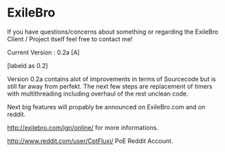 ExileBro
========

If you have questions/concerns about something or regarding the ExileBro Client / Project itself feel free to contact me!


Current Version : 0.2a [A] 

[labeld as 0.2]

Version 0.2a contains alot of improvements in terms of Sourcecode but is still far away from perfekt. 
The next few steps are replacement of timers with multithreading including overhaul of the rest unclean code.

Next big features will propably be announced on ExileBro.com and on reddit.

http://exilebro.com/ign/online/ for more informations.

http://www.reddit.com/user/CptFluxi/ PoE Reddit Account.
